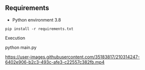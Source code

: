 
## Requirements

- Python environment 3.8

```
pip install -r requirements.txt
```

Execution

python main.py




https://user-images.githubusercontent.com/35183817/210314247-6402e906-b2c3-493c-afe3-c22557c382fb.mp4

